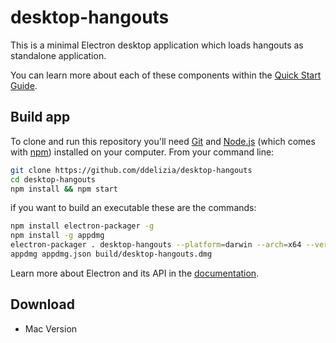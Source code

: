 # desktop-hangouts

This is a minimal Electron desktop application which loads hangouts as standalone application.

You can learn more about each of these components within the [Quick Start Guide](http://electron.atom.io/docs/latest/tutorial/quick-start).

## Build app

To clone and run this repository you'll need [Git](https://git-scm.com) and [Node.js](https://nodejs.org/en/download/) (which comes with [npm](http://npmjs.com)) installed on your computer. From your command line:

```bash
git clone https://github.com/ddelizia/desktop-hangouts
cd desktop-hangouts
npm install && npm start
```

if you want to build an executable these are the commands:

```bash
npm install electron-packager -g
npm install -g appdmg
electron-packager . desktop-hangouts --platform=darwin --arch=x64 --version=0.36.0 --icon=/Users/ddelizia/projects/desktop-hangouts/images/hangouts.icns
appdmg appdmg.json build/desktop-hangouts.dmg
```

Learn more about Electron and its API in the [documentation](http://electron.atom.io/docs/latest).

## Download

- Mac Version [](https://raw.githubusercontent.com/ddelizia/desktop-hangouts/master/build/desktop-hangouts.dmg)
